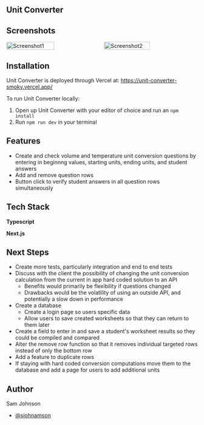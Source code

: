 

## Unit Converter  

## Screenshots
  <div style="display:flex; justify-content:space-between;">
      <img src="/src/images/PM%20Screen1.png" style="width:50%;" alt= Screenshot1>
      <img src="/src/images/PM%20Screen2.png" style="width:49%" alt= Screenshot2>
  </div>

## Installation
Unit Converter is deployed through Vercel at: https://unit-converter-smoky.vercel.app/

To run Unit Converter locally:
1. Open up Unit Converter with your editor of choice and run an `npm install`
2. Run `npm run dev` in your terminal

## Features

- Create and check volume and temperature unit conversion questions by entering in beginnng values, starting units, ending units, and student answers
- Add and remove question rows
- Button click to verify student answers in all question rows simultaneously

## Tech Stack
**Typescript**

**Next.js** 

## Next Steps
- Create more tests, particularly integration and end to end tests
- Discuss with the client the possibility of changing the unit conversion calculation from the current in app hard coded solution to an API
    - Benefits would primarily be flexibility if questions changed
    - Drawbacks would be the volatility of using an outside API, and potentially a slow down in performance
- Create a database 
    - Create a login page so users specific data
    - Allow users to save created worksheets so that they can return to them later
- Create a field to enter in and save a student's worksheet results so they could be compiled and compared
- Alter the remove row function so that it removes individual targeted rows instead of only the bottom row
- Add a feature to duplicate rows 
- If staying with hard coded conversion computations move them to the database and add a page for users to add additional units


## Author
Sam Johnson 
- [@sjohnamson](https://www.github.com/sjohnamson)
